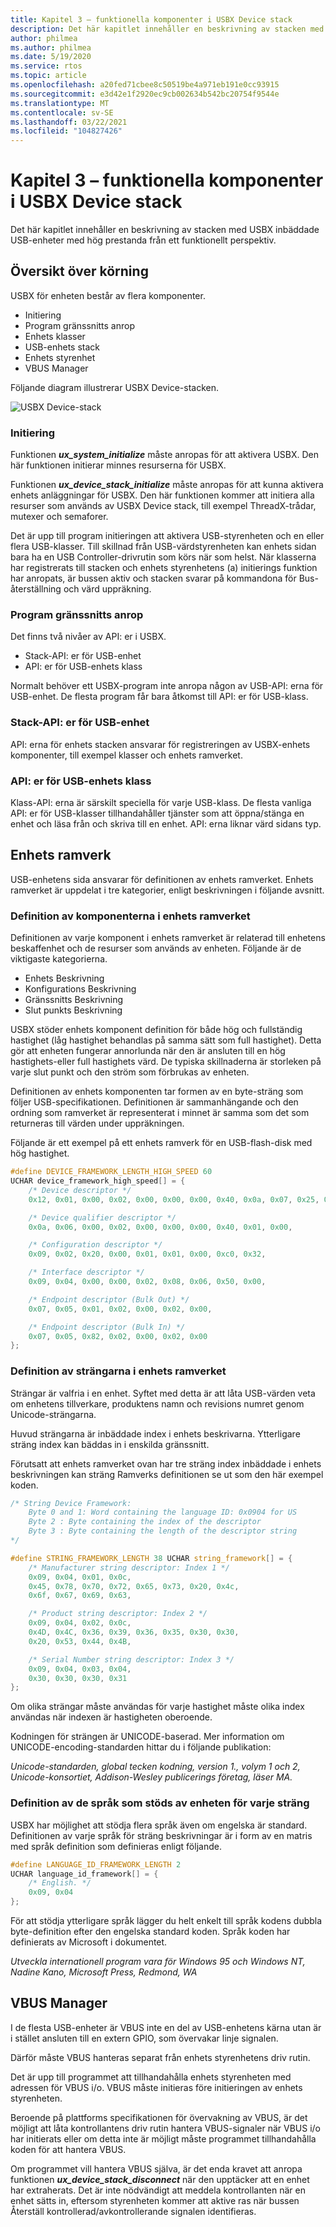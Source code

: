 ```yaml
---
title: Kapitel 3 – funktionella komponenter i USBX Device stack
description: Det här kapitlet innehåller en beskrivning av stacken med USBX inbäddade USB-enheter med hög prestanda från ett funktionellt perspektiv.
author: philmea
ms.author: philmea
ms.date: 5/19/2020
ms.service: rtos
ms.topic: article
ms.openlocfilehash: a20fed71cbee8c50519be4a971eb191e0cc93915
ms.sourcegitcommit: e3d42e1f2920ec9cb002634b542bc20754f9544e
ms.translationtype: MT
ms.contentlocale: sv-SE
ms.lasthandoff: 03/22/2021
ms.locfileid: "104827426"
---
```

# <a name="chapter-3---functional-components-of-usbx-device-stack"></a>Kapitel 3 – funktionella komponenter i USBX Device stack

Det här kapitlet innehåller en beskrivning av stacken med USBX inbäddade USB-enheter med hög prestanda från ett funktionellt perspektiv.

## <a name="execution-overview"></a>Översikt över körning

USBX för enheten består av flera komponenter.

- Initiering
- Program gränssnitts anrop
- Enhets klasser
- USB-enhets stack
- Enhets styrenhet
- VBUS Manager

Följande diagram illustrerar USBX Device-stacken.

![USBX Device-stack](media/usbx-device-stack/usbx-device-stack.png)

### <a name="initialization"></a>Initiering

Funktionen ***ux_system_initialize*** måste anropas för att aktivera USBX. Den här funktionen initierar minnes resurserna för USBX.

Funktionen ***ux_device_stack_initialize*** måste anropas för att kunna aktivera enhets anläggningar för USBX. Den här funktionen kommer att initiera alla resurser som används av USBX Device stack, till exempel ThreadX-trådar, mutexer och semaforer.

Det är upp till program initieringen att aktivera USB-styrenheten och en eller flera USB-klasser. Till skillnad från USB-värdstyrenheten kan enhets sidan bara ha en USB Controller-drivrutin som körs när som helst. När klasserna har registrerats till stacken och enhets styrenhetens (a) initierings funktion har anropats, är bussen aktiv och stacken svarar på kommandona för Bus-återställning och värd uppräkning.

### <a name="application-interface-calls"></a>Program gränssnitts anrop

Det finns två nivåer av API: er i USBX.

- Stack-API: er för USB-enhet
- API: er för USB-enhets klass

Normalt behöver ett USBX-program inte anropa någon av USB-API: erna för USB-enhet. De flesta program får bara åtkomst till API: er för USB-klass.

### <a name="usb-device-stack-apis"></a>Stack-API: er för USB-enhet

API: erna för enhets stacken ansvarar för registreringen av USBX-enhets komponenter, till exempel klasser och enhets ramverket.

### <a name="usb-device-class-apis"></a>API: er för USB-enhets klass

Klass-API: erna är särskilt speciella för varje USB-klass. De flesta vanliga API: er för USB-klasser tillhandahåller tjänster som att öppna/stänga en enhet och läsa från och skriva till en enhet. API: erna liknar värd sidans typ.

## <a name="device-framework"></a>Enhets ramverk

USB-enhetens sida ansvarar för definitionen av enhets ramverket. Enhets ramverket är uppdelat i tre kategorier, enligt beskrivningen i följande avsnitt.

### <a name="definition-of-the-components-of-the-device-framework"></a>Definition av komponenterna i enhets ramverket

Definitionen av varje komponent i enhets ramverket är relaterad till enhetens beskaffenhet och de resurser som används av enheten. Följande är de viktigaste kategorierna.

- Enhets Beskrivning
- Konfigurations Beskrivning
- Gränssnitts Beskrivning
- Slut punkts Beskrivning

USBX stöder enhets komponent definition för både hög och fullständig hastighet (låg hastighet behandlas på samma sätt som full hastighet). Detta gör att enheten fungerar annorlunda när den är ansluten till en hög hastighets-eller full hastighets värd. De typiska skillnaderna är storleken på varje slut punkt och den ström som förbrukas av enheten.

Definitionen av enhets komponenten tar formen av en byte-sträng som följer USB-specifikationen. Definitionen är sammanhängande och den ordning som ramverket är representerat i minnet är samma som det som returneras till värden under uppräkningen.

Följande är ett exempel på ett enhets ramverk för en USB-flash-disk med hög hastighet.

```c
#define DEVICE_FRAMEWORK_LENGTH_HIGH_SPEED 60
UCHAR device_framework_high_speed[] = {
    /* Device descriptor */
    0x12, 0x01, 0x00, 0x02, 0x00, 0x00, 0x00, 0x40, 0x0a, 0x07, 0x25, 0x40, 0x01, 0x00, 0x01, 0x02, 0x03, 0x01,

    /* Device qualifier descriptor */
    0x0a, 0x06, 0x00, 0x02, 0x00, 0x00, 0x00, 0x40, 0x01, 0x00,

    /* Configuration descriptor */
    0x09, 0x02, 0x20, 0x00, 0x01, 0x01, 0x00, 0xc0, 0x32,

    /* Interface descriptor */
    0x09, 0x04, 0x00, 0x00, 0x02, 0x08, 0x06, 0x50, 0x00,

    /* Endpoint descriptor (Bulk Out) */
    0x07, 0x05, 0x01, 0x02, 0x00, 0x02, 0x00,

    /* Endpoint descriptor (Bulk In) */
    0x07, 0x05, 0x82, 0x02, 0x00, 0x02, 0x00
};
```

### <a name="definition-of-the-strings-of-the-device-framework"></a>Definition av strängarna i enhets ramverket

Strängar är valfria i en enhet. Syftet med detta är att låta USB-värden veta om enhetens tillverkare, produktens namn och revisions numret genom Unicode-strängarna.

Huvud strängarna är inbäddade index i enhets beskrivarna. Ytterligare sträng index kan bäddas in i enskilda gränssnitt.

Förutsatt att enhets ramverket ovan har tre sträng index inbäddade i enhets beskrivningen kan sträng Ramverks definitionen se ut som den här exempel koden.

```c
/* String Device Framework:
    Byte 0 and 1: Word containing the language ID: 0x0904 for US
    Byte 2 : Byte containing the index of the descriptor
    Byte 3 : Byte containing the length of the descriptor string
*/

#define STRING_FRAMEWORK_LENGTH 38 UCHAR string_framework[] = {
    /* Manufacturer string descriptor: Index 1 */
    0x09, 0x04, 0x01, 0x0c,
    0x45, 0x78, 0x70, 0x72, 0x65, 0x73, 0x20, 0x4c,
    0x6f, 0x67, 0x69, 0x63,

    /* Product string descriptor: Index 2 */
    0x09, 0x04, 0x02, 0x0c,
    0x4D, 0x4C, 0x36, 0x39, 0x36, 0x35, 0x30, 0x30,
    0x20, 0x53, 0x44, 0x4B,

    /* Serial Number string descriptor: Index 3 */
    0x09, 0x04, 0x03, 0x04,
    0x30, 0x30, 0x30, 0x31
};
```

Om olika strängar måste användas för varje hastighet måste olika index användas när indexen är hastigheten oberoende.

Kodningen för strängen är UNICODE-baserad. Mer information om UNICODE-encoding-standarden hittar du i följande publikation:

*Unicode-standarden, global tecken kodning, version 1., volym 1 och 2, Unicode-konsortiet, Addison-Wesley publicerings företag, läser MA.*

### <a name="definition-of-the-languages-supported-by-the-device-for-each-string"></a>Definition av de språk som stöds av enheten för varje sträng

USBX har möjlighet att stödja flera språk även om engelska är standard. Definitionen av varje språk för sträng beskrivningar är i form av en matris med språk definition som definieras enligt följande.

```c
#define LANGUAGE_ID_FRAMEWORK_LENGTH 2
UCHAR language_id_framework[] = {
    /* English. */
    0x09, 0x04
};
```

För att stödja ytterligare språk lägger du helt enkelt till språk kodens dubbla byte-definition efter den engelska standard koden. Språk koden har definierats av Microsoft i dokumentet.

*Utveckla internationell program vara för Windows 95 och Windows NT, Nadine Kano, Microsoft Press, Redmond, WA*

## <a name="vbus-manager"></a>VBUS Manager

I de flesta USB-enheter är VBUS inte en del av USB-enhetens kärna utan är i stället ansluten till en extern GPIO, som övervakar linje signalen.

Därför måste VBUS hanteras separat från enhets styrenhetens driv rutin.

Det är upp till programmet att tillhandahålla enhets styrenheten med adressen för VBUS i/o. VBUS måste initieras före initieringen av enhets styrenheten.

Beroende på plattforms specifikationen för övervakning av VBUS, är det möjligt att låta kontrollantens driv rutin hantera VBUS-signaler när VBUS i/o har initierats eller om detta inte är möjligt måste programmet tillhandahålla koden för att hantera VBUS.

Om programmet vill hantera VBUS själva, är det enda kravet att anropa funktionen ***ux_device_stack_disconnect*** när den upptäcker att en enhet har extraherats. Det är inte nödvändigt att meddela kontrollanten när en enhet sätts in, eftersom styrenheten kommer att aktive ras när bussen Återställ kontrollerad/avkontrollerande signalen identifieras.
